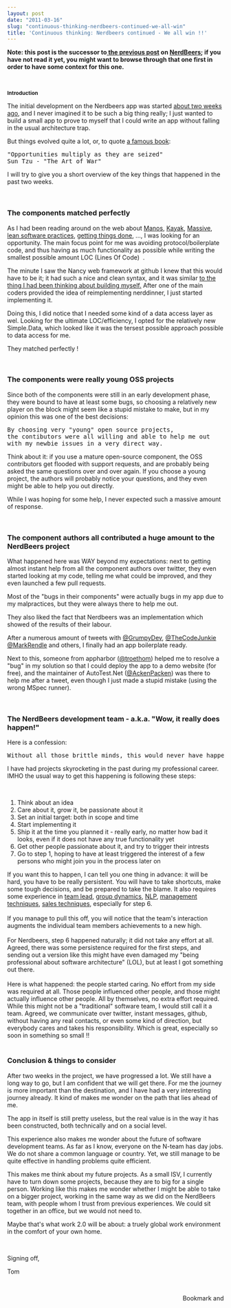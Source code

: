 ```yaml
---
layout: post
date: "2011-03-16"
slug: "continuous-thinking-nerdbeers-continued-we-all-win"
title: 'Continuous thinking: Nerdbeers continued - We all win !!'
---
```


<p><strong>Note: this post is the successor to<a href="https://www.corebvba.be/blog/post/Continuous-thinking-just-ship-it-the-story-of-NerdBeers.aspx"> the previous post</a> on <a href="https://github.com/ToJans/NerdBeers" target="_blank">NerdBeers</a>; if you have not read it yet, you might want to browse through that one first in order to have some context for this one.</strong></p>
<p><strong><br /></strong></p>
<p><span style="font-size: 12px; font-weight: bold; ">Introduction</span></p>
<p>The initial development on the Nerdbeers app was started <a href="https://github.com/ToJans/NerdBeers/commit/b5077c460aab1abd26ceeb49bf045ee63a850fe0" target="_blank">about two weeks ago</a>, and I never imagined it to be such a big thing really; I just wanted to build a small app to prove to myself that I could write an app without falling in the usual architecture trap.</p>
<p>But things evolved quite a lot, or, to quote <a href="https://en.wikipedia.org/wiki/The_Art_of_War" target="_blank">a famous book</a>:</p>
<pre>"Opportunities multiply as they are seized"<br />Sun Tzu - "The Art of War"</pre>
<p>I will try to give you a short overview of the key things that happened in the past two weeks.</p>
<p>&nbsp;</p>
<h3><span style="font-weight: bold; ">The components matched perfectly</span></h3>
<p>As I had been reading around on the web about <a href="https://github.com/jacksonh/manos" target="_blank">Manos</a>, <a href="https://github.com/kayak/kayak" target="_blank">Kayak</a>, <a href="https://github.com/robconery/massive" target="_blank">Massive</a>, <a href="https://en.wikipedia.org/wiki/Lean_software_development" target="_blank">lean software practices</a>, <a href="https://en.wikipedia.org/wiki/Getting_things_done" target="_blank">getting things done</a>, ..., I was looking for an opportunity. The main focus point for me was avoiding protocol/boilerplate code, and thus having as much functionality as possible while writing the smallest possible amount LOC (Lines Of Code)&nbsp;&nbsp;.</p>
<p>The minute I saw the Nancy web framework at github I knew that this would have to be it; it had such a nice and clean syntax, and it was similar <a href="https://www.corebvba.be/blog/post/SoWhatcs-An-example-of-a-possible-Net-web-framework-looking-like-Sinatra.aspx" target="_blank">to the thing I had been thinking about building myself.</a> After one of the main coders provided the idea of reimplementing nerddinner, I just started implementing it.</p>
<p>Doing this, I did notice that I needed some kind of a data access layer as wel. Looking for&nbsp;the ultimate LOC/efficiency, I opted for the relatively new Simple.Data, which looked like it was the tersest possible approach possible to data access for me.</p>
<p>They matched perfectly !</p>
<p>&nbsp;</p>
<h3>The components were really young OSS projects</h3>
<p>Since both of the components were still in an early development phase, they were bound to have at least some bugs, so choosing a relatively new player on the block might seem like a stupid mistake to make, but in my opinion this was one of the best decisions:</p>
<pre>By&nbsp;choosing very "young" open source projects,&nbsp;<br />the contibutors were all willing and able to help me out <br />with my newbie issues in a very direct way.</pre>
<p>Think about it: if you use a mature open-source component, the OSS contributors get flooded with support requests, and are probably being asked the same questions over and over again. If you choose a young project, the authors will probably notice your questions, and they even might be able to help you out directly.</p>
<p>While I was hoping for some help, I never expected such a massive amount of response.</p>
<p>&nbsp;</p>
<h3>The component authors all contributed a huge amount to the NerdBeers project</h3>
<p>What happened here was WAY beyond my expectations: next to getting almost instant help from all the component authors over twitter, they even started looking at my code, telling me what could be improved, and they even launched a few pull requests.</p>
<p>Most of the "bugs in their components" were actually bugs in my app due to my malpractices, but they were always there to help me out.</p>
<p>They also liked the fact that Nerdbeers was an implementation which showed of the results of their labour.</p>
<p>After a numerous amount of tweets with <a href="https://twitter.com/#!/Grumpydev" target="_blank">@GrumpyDev</a>, <a href="https://twitter.com/#!/TheCodeJunkie" target="_blank">@TheCodeJunkie</a> <a href="https://twitter.com/#!/markrendle" target="_blank">@MarkRendle</a> and others, I finally had an app boilerplate ready.</p>
<p>Next to this, someone from appharbor (<a href="https://twitter.com/#!/troethom" target="_blank">@troethom</a>) helped me to resolve a "bug" in my solution so that I could deploy the app to a demo website (for free), and the maintainer of AutoTest.Net (<a href="https://twitter.com/#!/ackenpacken" target="_blank">@AckenPacken</a>) was there to help me after a tweet, even though I just made a stupid mistake (using the wrong MSpec runner).</p>
<p>&nbsp;</p>
<h3>The NerdBeers development team - a.k.a. "Wow, it really does happen!"</h3>
<p>Here is a confession:</p>
<pre>Without all those brittle minds, this would never have happened.</pre>
<p>I have had projects skyrocketing in the past during my professional career. IMHO the usual way to get this happening is following these steps:</p>
<p>&nbsp;</p>
<ol>
<li>Think about an idea</li>
<li>Care about it, grow it, be passionate about it</li>
<li>Set an initial target: both in scope and time</li>
<li>Start implementing it</li>
<li>Ship it at the time you planned it - really early, no matter how bad it looks, even if it does not have any true functionality yet</li>
<li>Get other people passionate about it, and try to trigger their intrests</li>
<li>Go to step 1, hoping to have at least triggered the interest of a few persons who might join you in the process later on</li>
</ol>
<div>If you want this to happen, I can tell you one thing in advance: it will be hard, you have to be really persistent. You will have to take shortcuts, make some tough decisions, and be prepared to take the blame. It also requires some experience in <a href="https://en.wikipedia.org/wiki/Team_leader" target="_blank">team lead</a>, <a href="https://en.wikipedia.org/wiki/Group_dynamics" target="_blank">group dynamics</a>, <a href="https://en.wikipedia.org/wiki/Neuro-linguistic_programming" target="_blank">NLP</a>, <a href="https://en.wikipedia.org/wiki/Timeline_of_management_techniques" target="_blank">management techniques</a>, <a href="https://en.wikipedia.org/wiki/Sales_techniques" target="_blank">sales techniques</a>, especially for step 6.</div>
<div><br /></div>
<div>If you manage to pull this off, you will notice that the team's interaction augments the individual team members achievements to a new high.</div>
<div><br /></div>
<div>For Nerdbeers, step 6 happened naturally; it did not take any effort at all. Agreed, there was some persistence required for the first steps, and sending out a version like this might have even damaged my "being professional about software architecture" (LOL), but at least I got something out there.</div>
<div><br /></div>
<div>Here is what happened: the people started caring. No effort from my side was required at all. Those people influenced other people, and those might actually influence other people. All by themselves, no extra effort required. While this might not be a "traditional" software team, I would still call it a team. Agreed, we communicate over twitter, instant messages, github, without having any real contacts, or even some kind of direction, but everybody cares and takes his responsibility. Which is great, especially so soon in something so small !!</div>
<div><br /></div>
<h3>Conclusion &amp; things to consider</h3>
<p>After two weeks in the project, we have progressed a lot. We still have a long way to go, but I am confident that we will get there. For me the journey is more important than the destination, and I have had a very interesting journey already. It kind of makes me wonder on the path that lies ahead of me.&nbsp;</p>
<p>The app in itself is still pretty useless, but the real value is in the way it has been constructed, both technically and on a social level.</p>
<p>This experience also makes me wonder about the future of software development teams. As far as I know, everyone on the N-team has day jobs. We do not share a common language or country. Yet, we still manage to be quite effective in handling problems quite efficient.</p>
<p>This makes me think about my future projects. As a small ISV, I currently have to turn down some projects, because they are to big for a single person. Working like this makes me wonder whether I might be able to take on a bigger project, working in the same way as we did on the NerdBeers team, with people whom I trust from previous experiences. We could sit together in an office, but we would not need to.</p>
<p>Maybe that's what work 2.0 will be about: a truely global work environment in the comfort of your own home.</p>
<p>&nbsp;</p>
<p>Signing off,</p>
<p>Tom</p>
<p>&nbsp;</p><div style="text-align:right"><a class="addthis_button" href="https://www.addthis.com/bookmark.php?v=250&amp;pub=xa-4aec37702e3161d4"><img src="https://s7.addthis.com/static/btn/v2/lg-share-en.gif" width="125" height="16" alt="Bookmark and Share" style="border:0"/></a><script type="text/javascript" src="https://s7.addthis.com/js/250/addthis_widget.js#pub=xa-4aec37702e3161d4"></script></div>
